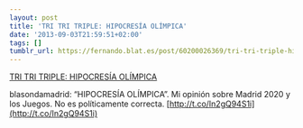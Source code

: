 ```yaml
---
layout: post
title: 'TRI TRI TRIPLE: HIPOCRESÍA OLÍMPICA'
date: '2013-09-03T21:59:51+02:00'
tags: []
tumblr_url: https://fernando.blat.es/post/60200026369/tri-tri-triple-hipocres%C3%ADa-ol%C3%ADmpica
---
```

[TRI TRI TRIPLE: HIPOCRESÍA OLÍMPICA](http://tri-tri-triple.blogspot.com/2013/09/la-hipocresia-olimpica.html)  

blasondamadrid: “HIPOCRESÍA OLÍMPICA”. Mi opinión sobre Madrid 2020 y los Juegos. No es políticamente correcta. [http://t.co/In2gQ94S1i](http://t.co/In2gQ94S1i)
